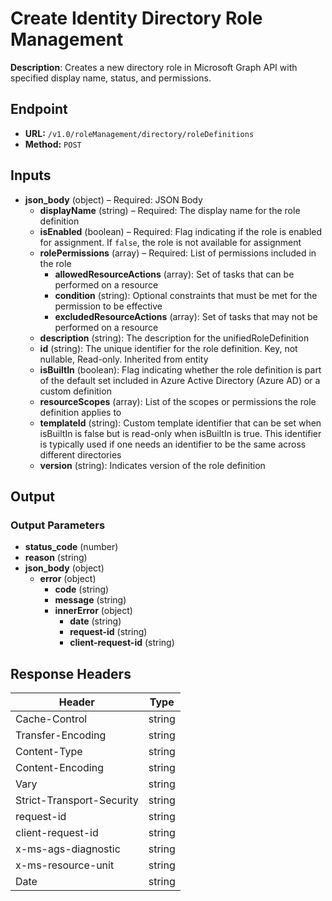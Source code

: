 # Create Identity Directory Role Management

**Description**: Creates a new directory role in Microsoft Graph API with specified display name, status, and permissions.

## Endpoint

- **URL:** `/v1.0/roleManagement/directory/roleDefinitions`
- **Method:** `POST`
## Inputs

- **json_body** (object) – Required: JSON Body
  - **displayName** (string) – Required: The display name for the role definition
  - **isEnabled** (boolean) – Required: Flag indicating if the role is enabled for assignment. If `false`, the role is not available for assignment
  - **rolePermissions** (array) – Required: List of permissions included in the role
    - **allowedResourceActions** (array): Set of tasks that can be performed on a resource
    - **condition** (string): Optional constraints that must be met for the permission to be effective
    - **excludedResourceActions** (array): Set of tasks that may not be performed on a resource
  - **description** (string): The description for the unifiedRoleDefinition
  - **id** (string): The unique identifier for the role definition. Key, not nullable, Read-only. Inherited from entity
  - **isBuiltIn** (boolean): Flag indicating whether the role definition is part of the default set included in Azure Active Directory (Azure AD) or a custom definition
  - **resourceScopes** (array): List of the scopes or permissions the role definition applies to
  - **templateId** (string): Custom template identifier that can be set when isBuiltIn is false but is read-only when isBuiltIn is true. This identifier is typically used if one needs an identifier to be the same across different directories
  - **version** (string): Indicates version of the role definition
## Output

### Output Parameters

- **status_code** (number)
- **reason** (string)
- **json_body** (object)
  - **error** (object)
    - **code** (string)
    - **message** (string)
    - **innerError** (object)
      - **date** (string)
      - **request-id** (string)
      - **client-request-id** (string)
## Response Headers

| Header | Type |
|--------|------|
| Cache-Control | string |
| Transfer-Encoding | string |
| Content-Type | string |
| Content-Encoding | string |
| Vary | string |
| Strict-Transport-Security | string |
| request-id | string |
| client-request-id | string |
| x-ms-ags-diagnostic | string |
| x-ms-resource-unit | string |
| Date | string |